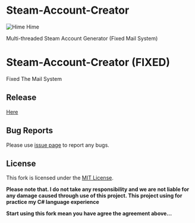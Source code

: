 # Steam-Account-Creator
![Hime Hime](https://i.imgur.com/RlAXOwY.png)

Multi-threaded Steam Account Generator (Fixed Mail System)

# Steam-Account-Creator (FIXED)
Fixed The Mail System

## Release
[Here](https://github.com/Holfz/Steam-Account-Creator/releases)

## Bug Reports

Please use  [issue page](https://github.com/Holfz/Steam-Account-Creator/issues)  to report any bugs.

## License

 This fork is licensed under the  [MIT License](https://github.com/Holfz/Steam-Account-Creator/blob/master/LICENSE).
 
**Please note that. I do not take any responsibility and we are not liable for any damage caused through use of this project. This project using for practice my C# language experience**

**Start using this fork mean you have agree the agreement above...**
